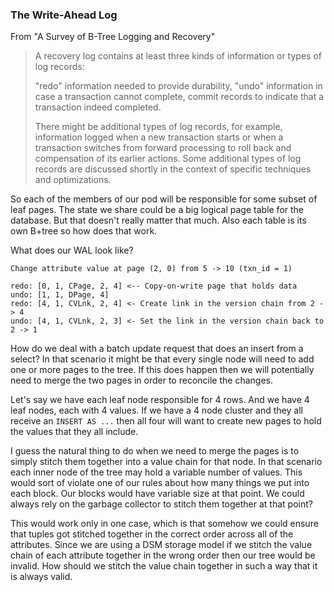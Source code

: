 ### The Write-Ahead Log

From "A Survey of B-Tree Logging and Recovery"

> A recovery log contains at least three kinds of information or types of log records:
>
> "redo" information needed to provide durability,
> "undo" information in case a transaction cannot complete,
> commit records to indicate that a transaction indeed completed.
>
> There might be additional types of log records, for example, information logged  when a new transaction starts or when
> a transaction switches from forward processing to roll back and compensation of its earlier actions. Some additional
> types of log records are discussed shortly in the context of specific techniques and optimizations.

So each of the members of our pod will be responsible for some subset of leaf pages. The state we share could be a big
logical page table for the database. But that doesn't really matter that much. Also each table is its own B+tree so how
does that work.

What does our WAL look like?

```
Change attribute value at page (2, 0) from 5 -> 10 (txn_id = 1)

redo: [0, 1, CPage, 2, 4] <-- Copy-on-write page that holds data
undo: [1, 1, DPage, 4]
redo: [4, 1, CVLnk, 2, 4] <- Create link in the version chain from 2 -> 4
undo: [4, 1, CVLnk, 2, 3] <- Set the link in the version chain back to 2 -> 1
```

How do we deal with a batch update request that does an insert from a select?
In that scenario it might be that every single node will need to add one or more pages to the tree.
If this does happen then we will potentially need to merge the two pages in order to reconcile the changes.

Let's say we have each leaf node responsible for 4 rows. And we have 4 leaf nodes, each with 4 values. If we have a 4
node cluster and they all receive an `INSERT AS ...` then all four will want to create new pages to hold the values that
they all include.

I guess the natural thing to do when we need to merge the pages is to simply stitch them together into a value chain for
that node. In that scenario each inner node of the tree may hold a variable number of values. This would sort of violate
one of our rules about how many things we put into each block. Our blocks would have variable size at that point. We could
always rely on the garbage collector to stitch them together at that point?

This would work only in one case, which is that somehow we could ensure that tuples got stitched together in the correct
order across all of the attributes. Since we are using a DSM storage model if we stitch the value chain of each attribute
together in the wrong order then our tree would be invalid. How should we stitch the value chain together in such a way
that it is always valid.
